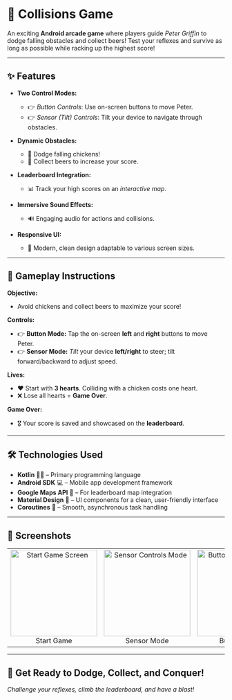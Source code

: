 # 💪 Collisions Game

An exciting **Android arcade game** where players guide *Peter Griffin* to dodge falling obstacles and collect beers! Test your reflexes and survive as long as possible while racking up the highest score!

---

## ✨ **Features**

- **Two Control Modes:**
    - 👉 *Button Controls*: Use on-screen buttons to move Peter.
    - 👉 *Sensor (Tilt) Controls*: Tilt your device to navigate through obstacles.

- **Dynamic Obstacles:**
    - 🐓 Dodge falling chickens!
    - 🍺 Collect beers to increase your score.

- **Leaderboard Integration:**
    - 📊 Track your high scores on an *interactive map*.

- **Immersive Sound Effects:**
    - 🔊 Engaging audio for actions and collisions.

- **Responsive UI:**
    - 📝 Modern, clean design adaptable to various screen sizes.

---

## 👤 **Gameplay Instructions**

**Objective:**  
- Avoid chickens and collect beers to maximize your score!

**Controls:**  
- 👉 **Button Mode:** Tap the on-screen **left** and **right** buttons to move Peter.  
- 👉 **Sensor Mode:** *Tilt* your device **left/right** to steer; tilt forward/backward to adjust speed.

**Lives:**  
- ❤️ Start with **3 hearts**. Colliding with a chicken costs one heart.  
- ❌ Lose all hearts = **Game Over**.

**Game Over:**  
- 🎖️ Your score is saved and showcased on the **leaderboard**.

---

## 🛠️ **Technologies Used**

- **Kotlin** 👨‍💻 – Primary programming language  
- **Android SDK** 💻 – Mobile app development framework  
- **Google Maps API** 📏 – For leaderboard map integration  
- **Material Design** 📝 – UI components for a clean, user-friendly interface  
- **Coroutines** 🔄 – Smooth, asynchronous task handling  

---

## 📸 Screenshots

<table>
  <tr>
    <td align="center">
      <img src="https://github.com/user-attachments/assets/1c2fe617-f750-4d52-86bc-b173ac02de44" alt="Start Game Screen" width="200"/><br>
      Start Game
    </td>
    <td align="center">
      <img src="https://github.com/user-attachments/assets/2810c2af-2da0-43ef-919f-1a4e53599d6e" alt="Sensor Controls Mode" width="200"/><br>
      Sensor Mode
    </td>
    <td align="center">
      <img src="https://github.com/user-attachments/assets/e48f1759-5f33-4008-8103-826f554e4f40" alt="Button Controls Mode" width="200"/><br>
      Button Mode
    </td>
  </tr>
</table>

---

## 💪 **Get Ready to Dodge, Collect, and Conquer!**  
*Challenge your reflexes, climb the leaderboard, and have a blast!*
